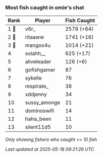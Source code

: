### Most fish caught in omie's chat
| Rank | Player | Fish Caught |
|------|--------|-----------|
| 1 🥇  | v6r_  | 2579 (+64) |
| 2 🥈  | ritaaww  | 1741 (+16) |
| 3 🥉  | mangos4u  | 1014 (+21) |
| 4  | solahh__  | 625 (+17) |
| 5  | aliveleader  | 126 (+6) |
| 6  | gofishgamer  | 87 |
| 7  | sykelle  | 76 |
| 8  | respirate_  | 38 |
| 9  | xddjenny  | 34 |
| 10  | sussy_amonge  | 21 |
| 11  | dominoswifi  | 14 |
| 12  | haha_been  | 11 |
| 13  | silent11d5  | 10 |

_Only showing fishers who caught >= 10 fish_

_Last updated at 2025-05-18 09:21:26 UTC_